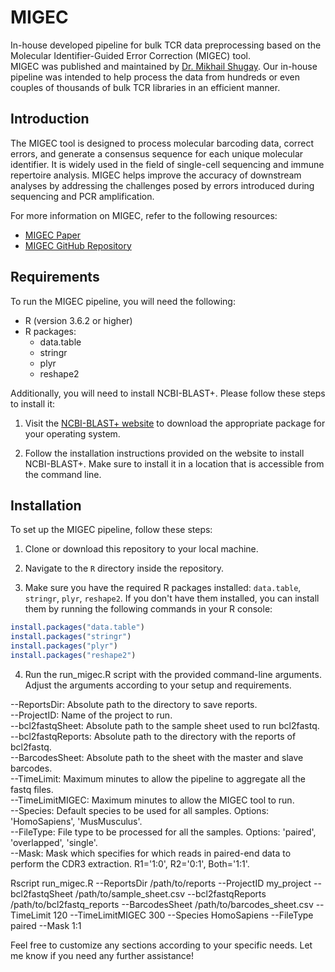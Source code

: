 # MIGEC
In-house developed pipeline for bulk TCR data preprocessing based on the Molecular Identifier-Guided Error Correction (MIGEC) tool.<br/>
MIGEC was published and maintained by [Dr. Mikhail Shugay](https://github.com/mikessh). Our in-house pipeline was intended to help process the data from hundreds or even couples of thousands of bulk TCR libraries in an efficient manner.

## Introduction

The MIGEC tool is designed to process molecular barcoding data, correct errors, and generate a consensus sequence for each unique molecular identifier. It is widely used in the field of single-cell sequencing and immune repertoire analysis. MIGEC helps improve the accuracy of downstream analyses by addressing the challenges posed by errors introduced during sequencing and PCR amplification.

For more information on MIGEC, refer to the following resources:
- [MIGEC Paper](https://www.nature.com/articles/nmeth.2960)
- [MIGEC GitHub Repository](https://github.com/mikessh/migec)

## Requirements

To run the MIGEC pipeline, you will need the following:

- R (version 3.6.2 or higher)
- R packages:
  - data.table
  - stringr
  - plyr
  - reshape2

Additionally, you will need to install NCBI-BLAST+. Please follow these steps to install it:

1. Visit the [NCBI-BLAST+ website](https://blast.ncbi.nlm.nih.gov/Blast.cgi?PAGE_TYPE=BlastDocs&DOC_TYPE=Download) to download the appropriate package for your operating system.

2. Follow the installation instructions provided on the website to install NCBI-BLAST+. Make sure to install it in a location that is accessible from the command line.

## Installation

To set up the MIGEC pipeline, follow these steps:

1. Clone or download this repository to your local machine.

2. Navigate to the `R` directory inside the repository.

3. Make sure you have the required R packages installed: `data.table`, `stringr`, `plyr`, `reshape2`. If you don't have them installed, you can install them by running the following commands in your R console:

 ```R
 install.packages("data.table")
 install.packages("stringr")
 install.packages("plyr")
 install.packages("reshape2")
 ```

 4. Run the run_migec.R script with the provided command-line arguments. Adjust the arguments according to your setup and requirements.

--ReportsDir: Absolute path to the directory to save reports.<br/>
--ProjectID: Name of the project to run.<br/>
--bcl2fastqSheet: Absolute path to the sample sheet used to run bcl2fastq.<br/>
--bcl2fastqReports: Absolute path to the directory with the reports of bcl2fastq.<br/>
--BarcodesSheet: Absolute path to the sheet with the master and slave barcodes.<br/>
--TimeLimit: Maximum minutes to allow the pipeline to aggregate all the fastq files.<br/>
--TimeLimitMIGEC: Maximum minutes to allow the MIGEC tool to run.<br/>
--Species: Default species to be used for all samples. Options: 'HomoSapiens', 'MusMusculus'.<br/>
--FileType: File type to be processed for all the samples. Options: 'paired', 'overlapped', 'single'.<br/>
--Mask: Mask which specifies for which reads in paired-end data to perform the CDR3 extraction. R1='1:0', R2='0:1', Both='1:1'.<br/>

Rscript run_migec.R --ReportsDir /path/to/reports --ProjectID my_project --bcl2fastqSheet /path/to/sample_sheet.csv --bcl2fastqReports /path/to/bcl2fastq_reports --BarcodesSheet /path/to/barcodes_sheet.csv --TimeLimit 120 --TimeLimitMIGEC 300 --Species HomoSapiens --FileType paired --Mask 1:1

Feel free to customize any sections according to your specific needs. Let me know if you need any further assistance!
